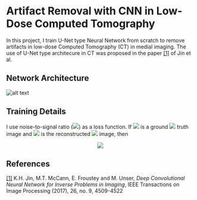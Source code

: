 # Artifact Removal with CNN in Low-Dose Computed Tomography
In this project, I train U-Net type Neural Network from scratch to remove artifacts in low-dose Computed Tomography (CT) in medial imaging. The use of U-Net type architecure in CT was proposed in the paper <a href="https://arxiv.org/abs/1611.03679">[1]</a> of Jin et al.

## Network Architecture

![alt text](https://github.com/yernat-assylbekov/Artifact-Removal-with-CNN-in-Low-Dose-Computed-Tomography/blob/master/u_net_architecture.png?raw=true)<br>

## Training Details

I use noise-to-signal ratio (<img src="https://render.githubusercontent.com/render/math?math=\text{NSR}">) as a loss function.  If <img src="https://render.githubusercontent.com/render/math?math=\displaystyle x=(x_{ij})_{i,j=1}^n"> is a ground <img src="https://render.githubusercontent.com/render/math?math=\displaystyle n\times n"> truth image and <img src="https://render.githubusercontent.com/render/math?math=\displaystyle \hat x=(\hat x_{ij})_{i,j=1}^n"> is the reconstructed <img src="https://render.githubusercontent.com/render/math?math=\displaystyle n\times n"> image, then<br>
<center><img src="https://render.githubusercontent.com/render/math?math=\displaystyle\text{NSR}(x,\hat x)=\frac{\sqrt{\sum_{i,j=1}^n (x_{ij} - \hat x_{ij})^2}}{\sqrt{\sum_{i,j=1}^n x_{ij}^2}}."> </center>


## References

<a href="https://arxiv.org/abs/1611.03679">[1]</a> K.H. Jin, M.T. McCann, E. Froustey and M. Unser, <i>Deep Convolutional Neural Network for Inverse Problems in Imaging</i>, IEEE Transactions on Image Processing (2017), 26, no. 9, 4509-4522
